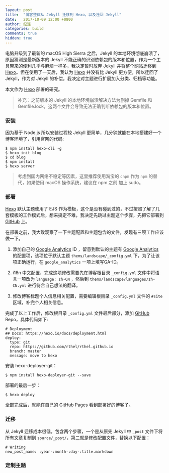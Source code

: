 ```yaml
---
layout: post
title:  "博客整体从 Jekyll 迁移到 Hexo，以及迁回 Jekyll"
date:   2017-10-09 12:00 +0800
author: 纪连
categories: build
comments: true
hidden: true
---
```



电脑升级到了最新的 macOS High Sierra 之后，Jekyll 的本地环境彻底崩溃了，原因猜测是最新版本的 Jekyll 不能正确的识别依赖包的版本和位置，作为一个工具带来的便利几乎与麻烦一样多，我决定暂时放弃 Jekyll 并将整个网站迁移到 [Hexo]。但在使用了一天后，我认为 [Hexo] 并没有比 Jekyll 更方便，所以迁回了 Jekyll，作为对 Jekyll 的补偿，我决定对主题进行扩展加入分类、归档等功能。

本文作为 [Hexo] 部署的研究。

> 补充：之前版本的 Jekyll 的本地环境崩溃解决方法为删掉 Gemfile 和 Gemfile.lock，这两个文件会导致无法正确判断依赖包的版本和位置。

### 安装

因为基于 Node.js 所以安装过程较 Jekyll 更简单，几分钟就能在本地搭建好一个博客环境了，引用官网的代码:

```
$ npm install hexo-cli -g
$ hexo init blog
$ cd blog
$ npm install
$ hexo server
```

> 考虑到国内网络不稳定等因素，这里推荐使用淘宝的 `cnpm` 作为 `npm` 的替代，如果使用 macOS 操作系统，建议在 npm 之前 加上 sudo。

### 部署

[Hexo] 默认主题使用了 EJS 作为模板，这个是没有碰到过的，不过按照了解了几套模板的工作模式后，想来搞定不难，我决定先跳过主题这个步骤，先把它部署到 [GitHub] 上。

在部署之前，我大致观察了一下主题配置和主题包含的文件，发现有三项工作应该做一下。

1. 添加自己的 [Google Analytics] ID ，留意到默认的主题有 [Google Analytics] 的配置项，该项位于默认主题 `thems/landscape/_comfig.yml` 下，为了让该项正确运行，在 `google_analytics` 一项上填写GA-ID。

2. i18n 中文配置，完成这项修改需要先在博客根目录 `_config.yml` 文件中将语言一项改为 `language: zh-CN` ，然后到 `thems/landscape/languages/zh-CN.yml` 进行符合自己想法的翻译。

3. 修改博客标题个人信息相关配置，需要编辑根目录 `_config.yml` 文件的 `#site` 区域，补完个人相关信息。

完成了以上工作后，修改根目录 `_config.yml` 文件最后部分，添加 [GitHub] Repo，具体代码如下:
```
# Deployment
## Docs: https://hexo.io/docs/deployment.html
deploy:
  type: git
  repo: https://github.com/rthel/rthel.github.io
  branch: master
  message: move to hexo
```

安装 hexo-deployer-git：

```
$ npm install hexo-deployer-git --save
```

部署的最后一步：

```
$ hexo deploy
```
全部完成后，就能在自己的 GitHub Pages 看到部署好的博客了。


### 迁移

从 Jekyll 迁移成本很低，包含两个步骤，一个是从原先 Jekyll 中 `_post` 文件下将所有文章复制到 `source/_post/`，第二就是修改配置文件，替换以下配置：
```
# Writing
new_post_name: :year-:month-:day-:title.markdown
```

### 定制主题


[Hexo]: https://hexo.io
[GitHub]: https://github.com
[Google Analytics]: https://analytics.google.com/